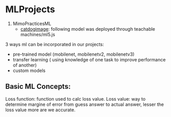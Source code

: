 # MLProjects
1. MimoPracticesML
    - [catdogimage](https://teachablemachine.withgoogle.com/models/UoB6HaKEe/): following model was deployed through teachable machines/ml5.js



3 ways ml can be incorporated in our projects:

- pre-trained model (mobilenet, mobilenetv2, mobilenetv3)
- transfer learning ( using knowledge of one task to improve performance of another)
- custom models



## Basic ML Concepts:
Loss function: function used to calc loss value.
Loss value: way to determine margine of error from guess answer to actual answer, lesser the loss value more are we accurate.
